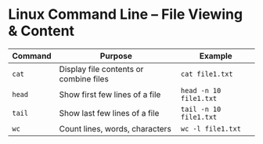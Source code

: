 # Linux Command Line – File Viewing & Content

| Command | Purpose                                | Example                |
| ------- | -------------------------------------- | ---------------------- |
| `cat`   | Display file contents or combine files | `cat file1.txt`        |
| `head`  | Show first few lines of a file         | `head -n 10 file1.txt` |
| `tail`  | Show last few lines of a file          | `tail -n 10 file1.txt` |
| `wc`    | Count lines, words, characters         | `wc -l file1.txt`      |
```
